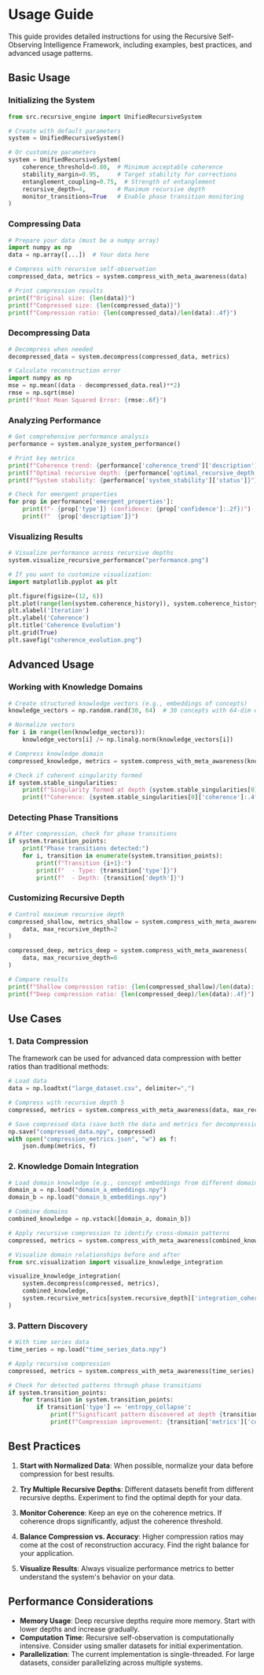 # Usage Guide

This guide provides detailed instructions for using the Recursive Self-Observing Intelligence Framework, including examples, best practices, and advanced usage patterns.

## Basic Usage

### Initializing the System

```python
from src.recursive_engine import UnifiedRecursiveSystem

# Create with default parameters
system = UnifiedRecursiveSystem()

# Or customize parameters
system = UnifiedRecursiveSystem(
    coherence_threshold=0.80,  # Minimum acceptable coherence
    stability_margin=0.95,     # Target stability for corrections
    entanglement_coupling=0.75,  # Strength of entanglement
    recursive_depth=4,         # Maximum recursive depth
    monitor_transitions=True   # Enable phase transition monitoring
)
```

### Compressing Data

```python
# Prepare your data (must be a numpy array)
import numpy as np
data = np.array([...])  # Your data here

# Compress with recursive self-observation
compressed_data, metrics = system.compress_with_meta_awareness(data)

# Print compression results
print(f"Original size: {len(data)}")
print(f"Compressed size: {len(compressed_data)}")
print(f"Compression ratio: {len(compressed_data)/len(data):.4f}")
```

### Decompressing Data

```python
# Decompress when needed
decompressed_data = system.decompress(compressed_data, metrics)

# Calculate reconstruction error
import numpy as np
mse = np.mean((data - decompressed_data.real)**2)
rmse = np.sqrt(mse)
print(f"Root Mean Squared Error: {rmse:.6f}")
```

### Analyzing Performance

```python
# Get comprehensive performance analysis
performance = system.analyze_system_performance()

# Print key metrics
print(f"Coherence trend: {performance['coherence_trend']['description']}")
print(f"Optimal recursive depth: {performance['optimal_recursive_depth']['depth']}")
print(f"System stability: {performance['system_stability']['status']}")

# Check for emergent properties
for prop in performance['emergent_properties']:
    print(f"- {prop['type']} (confidence: {prop['confidence']:.2f})")
    print(f"  {prop['description']}")
```

### Visualizing Results

```python
# Visualize performance across recursive depths
system.visualize_recursive_performance("performance.png")

# If you want to customize visualization:
import matplotlib.pyplot as plt

plt.figure(figsize=(12, 6))
plt.plot(range(len(system.coherence_history)), system.coherence_history, 'b-o')
plt.xlabel('Iteration')
plt.ylabel('Coherence')
plt.title('Coherence Evolution')
plt.grid(True)
plt.savefig("coherence_evolution.png")
```

## Advanced Usage

### Working with Knowledge Domains

```python
# Create structured knowledge vectors (e.g., embeddings of concepts)
knowledge_vectors = np.random.rand(30, 64)  # 30 concepts with 64-dim embeddings

# Normalize vectors
for i in range(len(knowledge_vectors)):
    knowledge_vectors[i] /= np.linalg.norm(knowledge_vectors[i])

# Compress knowledge domain
compressed_knowledge, metrics = system.compress_with_meta_awareness(knowledge_vectors)

# Check if coherent singularity formed
if system.stable_singularities:
    print(f"Singularity formed at depth {system.stable_singularities[0]['depth']}")
    print(f"Coherence: {system.stable_singularities[0]['coherence']:.4f}")
```

### Detecting Phase Transitions

```python
# After compression, check for phase transitions
if system.transition_points:
    print("Phase transitions detected:")
    for i, transition in enumerate(system.transition_points):
        print(f"Transition {i+1}:")
        print(f"  - Type: {transition['type']}")
        print(f"  - Depth: {transition['depth']}")
```

### Customizing Recursive Depth

```python
# Control maximum recursive depth
compressed_shallow, metrics_shallow = system.compress_with_meta_awareness(
    data, max_recursive_depth=2
)

compressed_deep, metrics_deep = system.compress_with_meta_awareness(
    data, max_recursive_depth=6
)

# Compare results
print(f"Shallow compression ratio: {len(compressed_shallow)/len(data):.4f}")
print(f"Deep compression ratio: {len(compressed_deep)/len(data):.4f}")
```

## Use Cases

### 1. Data Compression

The framework can be used for advanced data compression with better ratios than traditional methods:

```python
# Load data
data = np.loadtxt("large_dataset.csv", delimiter=",")

# Compress with recursive depth 5
compressed, metrics = system.compress_with_meta_awareness(data, max_recursive_depth=5)

# Save compressed data (save both the data and metrics for decompression)
np.save("compressed_data.npy", compressed)
with open("compression_metrics.json", "w") as f:
    json.dump(metrics, f)
```

### 2. Knowledge Domain Integration

```python
# Load domain knowledge (e.g., concept embeddings from different domains)
domain_a = np.load("domain_a_embeddings.npy")
domain_b = np.load("domain_b_embeddings.npy")

# Combine domains
combined_knowledge = np.vstack([domain_a, domain_b])

# Apply recursive compression to identify cross-domain patterns
compressed, metrics = system.compress_with_meta_awareness(combined_knowledge)

# Visualize domain relationships before and after
from src.visualization import visualize_knowledge_integration

visualize_knowledge_integration(
    system.decompress(compressed, metrics),
    combined_knowledge,
    system.recursive_metrics[system.recursive_depth]['integration_coherence']
)
```

### 3. Pattern Discovery

```python
# With time series data
time_series = np.load("time_series_data.npy")

# Apply recursive compression
compressed, metrics = system.compress_with_meta_awareness(time_series)

# Check for detected patterns through phase transitions
if system.transition_points:
    for transition in system.transition_points:
        if transition['type'] == 'entropy_collapse':
            print(f"Significant pattern discovered at depth {transition['depth']}")
            print(f"Compression improvement: {transition['metrics']['compression_ratio_delta']:.4f}")
```

## Best Practices

1. **Start with Normalized Data**: When possible, normalize your data before compression for best results.

2. **Try Multiple Recursive Depths**: Different datasets benefit from different recursive depths. Experiment to find the optimal depth for your data.

3. **Monitor Coherence**: Keep an eye on the coherence metrics. If coherence drops significantly, adjust the coherence threshold.

4. **Balance Compression vs. Accuracy**: Higher compression ratios may come at the cost of reconstruction accuracy. Find the right balance for your application.

5. **Visualize Results**: Always visualize performance metrics to better understand the system's behavior on your data.

## Performance Considerations

- **Memory Usage**: Deep recursive depths require more memory. Start with lower depths and increase gradually.
- **Computation Time**: Recursive self-observation is computationally intensive. Consider using smaller datasets for initial experimentation.
- **Parallelization**: The current implementation is single-threaded. For large datasets, consider parallelizing across multiple systems.
